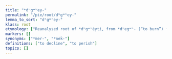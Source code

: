 ```yaml
---
title: "*dʰgʷʰey-"
permalink: "/pie/root/dʰgʷʰey-"
lemma_to_sort: "dʰgʷʰey-"
klass: root
etymology: ["Reanalysed root of *dʰgʷʰéyti, from *dʰegʷʰ- (“to burn”) +‎ *-éyti (*éy-present suffix)."]
markers: []
synonyms: ["*mer-", "*neḱ-"]
definitions: ["to decline", "to perish"]
topics: []
---
```

